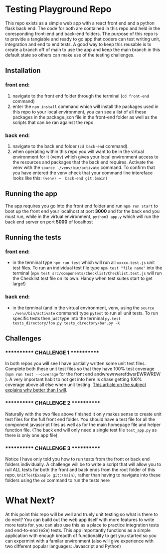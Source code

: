 # Testing Playground Repo

This repo exists as a simple web app with a react front end and a python flask back end. The code for both are contained in this repo and held in the coresponding front-end and back-end folders. The purpose of this repo is to provide a tangiable and ready to go app that coders can test writing unit, integration and end to end tests. A good way to keep this reusable is to create a branch off of main to use the app and keep the main branch in this default state so others can make use of the testing challenges.

## Installation

### front end: 
1. navigate to the front end folder through the terminal (`cd front-end` command) 
2. enter the `npm install` command which will install the packages used in this repo to your local environment, you can see a list of all these packages in the package.json file in the front-end folder as well as the scripts that can be ran against the repo.

### back end: 
1. navigate to the back end folder (`cd back-end` command). 
2. when operating within this repo you will want to be in the virtual environment for it (venv) which gives your local environment access to the resources and packages that the back end requires. Activate the venv with the `source ./venv/bin/activate` command. To confirm that you have entered the venv check that your command line intereface looks like this: `(venv) ➜  back-end git:(main)`

## Running the app

The app requires you go into the front end folder and run `npm run start` to boot up the front end your localhost at port **3000** and for the back end you must run, while in the virtual environment, `python3 app.y` which will run the back end server on port **5000** of localhost

## Running the tests

### front end:
- in the terminal type `npm run test` which will run all `xxxxx.test.js` unit test files. To run an individual test file type `npm test "file name"` into the terminal (`npm test src/components/Checklist/Checklist.test.js` will run the Checklist test file on its own. Handy when test suites start to get large!)

### back end:
- in the terminal (and in the virtual environment, venv, using the `source ./venv/bin/activate` command) type `pytest` to run all unit tests. To run specific tests then just type into the terminal `py.test tests_directory/foo.py tests_directory/bar.py -k`

## Challenges

### ********** CHALLENGE 1 **********
In both repos you will see I have partially written some unit test files. Complete both these unit test files so that they have 100% test coverage (`npm run test --coverage` for the front end andwrewrwerefdwerEWRWREW ). A very important habit to not get into here is chase getting 100% coverage above all else when unit testing. [This article on the subject explains why better than I will](https://methodpoet.com/100-code-coverage/#:~:text=For%20example%2C%20100%25%20code%20coverage).

### ********** CHALLENGE 2 **********
Naturally with the two files above finished it only makes sense to create unit test files for the full front end folder. You should have a test file for all the component javascript files as well as for the main homepage file and helper function file. (The back end will only need a single test file `test_app.py` as there is only one app file)

### ********** CHALLENGE 3 **********
Notice I have only told you how to run tests from the front or back end folders individually. A challenge will be to write a script that will allow you to rull ALL tests for both the front and back ends from the root folder of this repo, `UnitTestExample git:(main)`, rather than having to navigate into these folders using the `cd` command to run the tests here

# What Next?

At this point this repo will be well and truely unit testing so what is there to do next? You can build out the web app itself with more features to write more tests for, you can also use this as a place to practice integration tests and end-to-end (e2e) tests. This app importantly functions as a simple application with enough breadth of functionality to get you started so you can expermint with a familar environment (also will give experience with two different popular languages: Javascript and Python)
